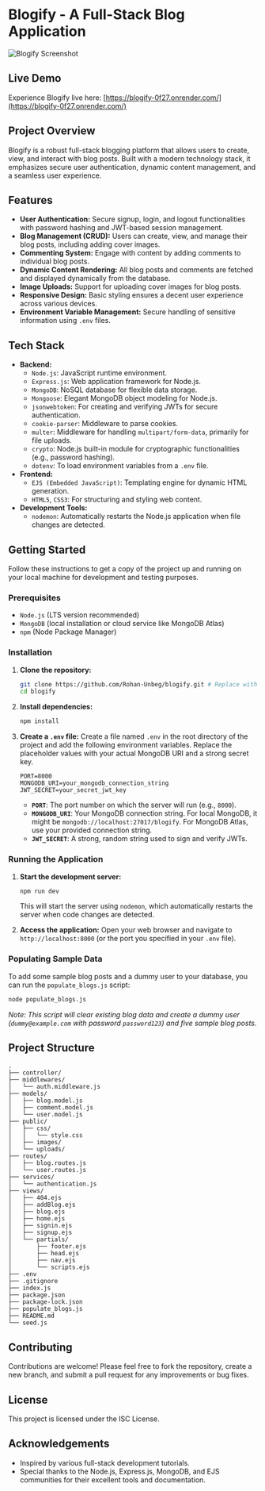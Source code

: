 # Blogify - A Full-Stack Blog Application

![Blogify Screenshot](https://images.unsplash.com/photo-1504639725590-34d0984388bd)

## Live Demo

Experience Blogify live here: [https://blogify-0f27.onrender.com/](https://blogify-0f27.onrender.com/)

## Project Overview

Blogify is a robust full-stack blogging platform that allows users to create, view, and interact with blog posts. Built with a modern technology stack, it emphasizes secure user authentication, dynamic content management, and a seamless user experience.

## Features

*   **User Authentication:** Secure signup, login, and logout functionalities with password hashing and JWT-based session management.
*   **Blog Management (CRUD):** Users can create, view, and manage their blog posts, including adding cover images.
*   **Commenting System:** Engage with content by adding comments to individual blog posts.
*   **Dynamic Content Rendering:** All blog posts and comments are fetched and displayed dynamically from the database.
*   **Image Uploads:** Support for uploading cover images for blog posts.
*   **Responsive Design:** Basic styling ensures a decent user experience across various devices.
*   **Environment Variable Management:** Secure handling of sensitive information using `.env` files.

## Tech Stack

*   **Backend:**
    *   `Node.js`: JavaScript runtime environment.
    *   `Express.js`: Web application framework for Node.js.
    *   `MongoDB`: NoSQL database for flexible data storage.
    *   `Mongoose`: Elegant MongoDB object modeling for Node.js.
    *   `jsonwebtoken`: For creating and verifying JWTs for secure authentication.
    *   `cookie-parser`: Middleware to parse cookies.
    *   `multer`: Middleware for handling `multipart/form-data`, primarily for file uploads.
    *   `crypto`: Node.js built-in module for cryptographic functionalities (e.g., password hashing).
    *   `dotenv`: To load environment variables from a `.env` file.
*   **Frontend:**
    *   `EJS (Embedded JavaScript)`: Templating engine for dynamic HTML generation.
    *   `HTML5`, `CSS3`: For structuring and styling web content.
*   **Development Tools:**
    *   `nodemon`: Automatically restarts the Node.js application when file changes are detected.

## Getting Started

Follow these instructions to get a copy of the project up and running on your local machine for development and testing purposes.

### Prerequisites

*   `Node.js` (LTS version recommended)
*   `MongoDB` (local installation or cloud service like MongoDB Atlas)
*   `npm` (Node Package Manager)

### Installation

1.  **Clone the repository:**
    ```bash
    git clone https://github.com/Rohan-Unbeg/blogify.git # Replace with actual repo URL if different
    cd blogify
    ```
2.  **Install dependencies:**
    ```bash
    npm install
    ```
3.  **Create a `.env` file:**
    Create a file named `.env` in the root directory of the project and add the following environment variables. Replace the placeholder values with your actual MongoDB URI and a strong secret key.

    ```
    PORT=8000
    MONGODB_URI=your_mongodb_connection_string
    JWT_SECRET=your_secret_jwt_key
    ```
    *   **`PORT`**: The port number on which the server will run (e.g., `8000`).
    *   **`MONGODB_URI`**: Your MongoDB connection string. For local MongoDB, it might be `mongodb://localhost:27017/blogify`. For MongoDB Atlas, use your provided connection string.
    *   **`JWT_SECRET`**: A strong, random string used to sign and verify JWTs.

### Running the Application

1.  **Start the development server:**
    ```bash
    npm run dev
    ```
    This will start the server using `nodemon`, which automatically restarts the server when code changes are detected.

2.  **Access the application:**
    Open your web browser and navigate to `http://localhost:8000` (or the port you specified in your `.env` file).

### Populating Sample Data

To add some sample blog posts and a dummy user to your database, you can run the `populate_blogs.js` script:

```bash
node populate_blogs.js
```
*Note: This script will clear existing blog data and create a dummy user (`dummy@example.com` with password `password123`) and five sample blog posts.*

## Project Structure

```
.
├── controller/
├── middlewares/
│   └── auth.middleware.js
├── models/
│   ├── blog.model.js
│   ├── comment.model.js
│   └── user.model.js
├── public/
│   ├── css/
│   │   └── style.css
│   ├── images/
│   └── uploads/
├── routes/
│   ├── blog.routes.js
│   └── user.routes.js
├── services/
│   └── authentication.js
├── views/
│   ├── 404.ejs
│   ├── addBlog.ejs
│   ├── blog.ejs
│   ├── home.ejs
│   ├── signin.ejs
│   ├── signup.ejs
│   └── partials/
│       ├── footer.ejs
│       ├── head.ejs
│       ├── nav.ejs
│       └── scripts.ejs
├── .env
├── .gitignore
├── index.js
├── package.json
├── package-lock.json
├── populate_blogs.js
├── README.md
└── seed.js
```

## Contributing

Contributions are welcome! Please feel free to fork the repository, create a new branch, and submit a pull request for any improvements or bug fixes.

## License

This project is licensed under the ISC License.

## Acknowledgements

*   Inspired by various full-stack development tutorials.
*   Special thanks to the Node.js, Express.js, MongoDB, and EJS communities for their excellent tools and documentation.